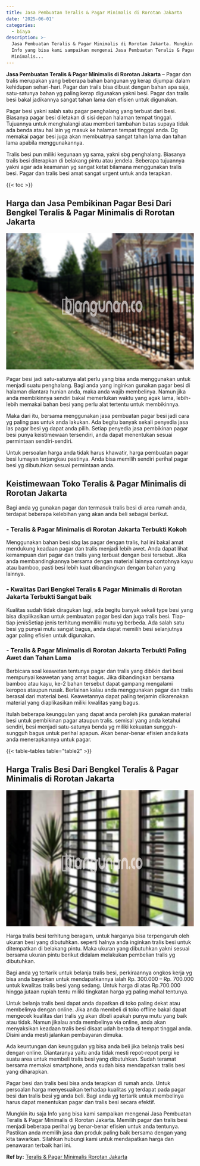 ```yaml
---
title: Jasa Pembuatan Teralis & Pagar Minimalis di Rorotan Jakarta
date: '2025-06-01'
categories:
  - biaya
description: >-
  Jasa Pembuatan Teralis & Pagar Minimalis di Rorotan Jakarta. Mungkin itu saja
  Info yang bisa kami sampaikan mengenai Jasa Pembuatan Teralis & Pagar
  Minimalis...
---
```


**Jasa Pembuatan Teralis & Pagar Minimalis di Rorotan Jakarta** – Pagar dan tralis merupakan yang beberapa bahan bangunan yg kerap dijumpai dalam kehidupan sehari-hari. Pagar dan trails bisa dibuat dengan bahan apa saja, satu-satunya bahan yg paling kerap digunakan yakni besi. Pagar dan trails besi bakal jadikannya sangat tahan lama dan efisien untuk digunakan.

Pagar besi yakni salah satu pagar penghalang yang terbuat dari besi. Biasanya pagar besi diletakan di sisi depan halaman tempat tinggal. Tujuannya untuk menghalangi atau memberi tambahan batas supaya tidak ada benda atau hal lain yg masuk ke halaman tempat tinggal anda. Dg memakai pagar besi juga akan membuatnya sangat tahan lama dan tahan lama apabila menggunakannya.

Tralis besi pun miliki kegunaan yg sama, yakni sbg penghalang. Biasanya trails besi diterapkan di belakang pintu atau jendela. Beberapa tujuannya yakni agar ada keamanan yg sangat ketat bilamana menggunakan tralis besi. Pagar dan tralis besi amat sangat urgent untuk anda terapkan.

{{< toc >}}

## Harga dan Jasa Pembikinan Pagar Besi Dari Bengkel Teralis & Pagar Minimalis di Rorotan Jakarta

![Jasa Pembuatan Teralis & Pagar Minimalis di Rorotan Jakarta](/images/pagar-minimalis-murah-14.png)

Pagar besi jadi satu-satunya alat perlu yang bisa anda menggunakan untuk menjadi suatu penghalang. Bagi anda yang inginkan gunakan pagar besi di halaman diantara hunian anda, maka anda wajib membelinya. Namun jika anda membikinnya sendiri bakal memerlukan waktu yang agak lama, lebih-lebih memakai bahan besi yang perlu alat tertentu untuk membikinnya.

Maka dari itu, bersama menggunakan jasa pembuatan pagar besi jadi cara yg paling pas untuk anda lakukan. Ada begitu banyak sekali penyedia jasa las pagar besi yg dapat anda pilih. Setiap penyedia jasa pembikinan pagar besi punya keistimewaan tersendiri, anda dapat menentukan sesuai permintaan sendiri-sendiri.

Untuk persoalan harga anda tidak harus khawatir, harga pembuatan pagar besi lumayan terjangkau pastinya. Anda bisa memilih sendiri perihal pagar besi yg dibutuhkan sesuai permintaan anda.

## Keistimewaan Toko Teralis & Pagar Minimalis di Rorotan Jakarta

Bagi anda yg gunakan pagar dan termasuk tralis besi di area rumah anda, terdapat beberapa kelebihan yang akan anda beli sebagai berikut.

### \- Teralis & Pagar Minimalis di Rorotan Jakarta Terbukti Kokoh

Menggunakan bahan besi sbg las pagar dengan tralis, hal ini bakal amat mendukung keadaan pagar dan tralis menjadi lebih awet. Anda dapat lihat kemampuan dari pagar dan tralis yang terbuat dengan besi tersebut. Jika anda membandingkannya bersama dengan material lainnya contohnya kayu atau bamboo, pasti besi lebih kuat dibandingkan dengan bahan yang lainnya.

### \- Kwalitas Dari Bengkel Teralis & Pagar Minimalis di Rorotan Jakarta Terbukti Sangat baik

Kualitas sudah tidak diragukan lagi, ada begitu banyak sekali type besi yang bisa diaplikasikan untuk pembuatan pagar besi dan juga tralis besi. Tiap-tiap jenisSetiap jenis terhitung memiliki mutu yg berbeda. Ada salah satu besi yg punyai mutu sangat bagus, anda dapat memilih besi selanjutnya agar paling efisien untuk digunakan.

### \- Teralis & Pagar Minimalis di Rorotan Jakarta Terbukti Paling Awet dan Tahan Lama

Berbicara soal keawetan tentunya pagar dan tralis yang dibikin dari besi mempunyai keawetan yang amat bagus. Jika dibandingkan bersama bamboo atau kayu, ke-2 bahan tersebut dapat gampang mengalami keropos ataupun rusak. Berlainan kalau anda menggunakan pagar dan tralis berasal dari material besi. Keawetannya dapat paling terjamin dikarenakan material yang diaplikasikan miliki kwalitas yang bagus.

Itulah beberapa keunggulan yang dapat anda peroleh jika gunakan material besi untuk pembikinan pagar ataupun tralis. semisal yang anda ketahui sendiri, besi menjadi satu-satunya benda yg miliki kekuatan sungguh-sungguh bagus untuk perihal apapun. Akan benar-benar efisien andaikata anda menerapkannya untuk pagar.

{{< table-tables table="table2" >}}

## Harga Tralis Besi Dari Bengkel Teralis & Pagar Minimalis di Rorotan Jakarta

![Jasa Pembuatan Teralis & Pagar Minimalis di Rorotan Jakarta](/images/teralis-minimalis-murah-24.png)

Harga tralis besi terhitung beragam, untuk harganya bisa terpengaruh oleh ukuran besi yang dibutuhkan. seperti halnya anda inginkan tralis besi untuk ditempatkan di belakang pintu. Maka ukuran yang dibutuhkan yakni sesuai bersama ukuran pintu berikut didalam melakukan pembelian tralis yg dibutuhkan.

Bagi anda yg tertarik untuk belanja tralis besi, perkiraannya ongkos kerja yg bisa anda bayarkan untuk mendapatkannya ialah Rp. 300.000 – Rp. 700.000 untuk kwalitas tralis besi yang sedang. Untuk harga di atas Rp.700.000 hingga jutaan rupiah tentu miliki tingkatan harga yg paling mahal tentunya.

Untuk belanja tralis besi dapat anda dapatkan di toko paling dekat atau membelinya dengan online. Jika anda membeli di toko offline bakal dapat mengecek kualitas dari tralis yg akan dibeli apakah punya mutu yang baik atau tidak. Namun jikalau anda membelinya via online, anda akan menyaksikan keadaan tralis besi disaat udah berada di tempat tinggal anda. Disini anda mesti jalankan pembayaran dimuka.

Ada keuntungan dan keunggulan yg bisa anda beli jika belanja tralis besi dengan online. Diantaranya yaitu anda tidak mesti repot-repot pergi ke suatu area untuk membeli tralis besi yang dibutuhkan. Sudah teramat bersama memakai smartphone, anda sudah bisa mendapatkan tralis besi yang diharapkan.

Pagar besi dan tralis besi bisa anda terapkan di rumah anda. Untuk persoalan harga menyesuaikan terhadap kualitas yg terdapat pada pagar besi dan tralis besi yg anda beli. Bagi anda yg tertarik untuk membelinya harus dapat menentukan pagar dan tralis besi secara efektif.

Mungkin itu saja Info yang bisa kami sampaikan mengenai Jasa Pembuatan Teralis & Pagar Minimalis di Rorotan Jakarta. Memilih pagar dan tralis besi menjadi beberapa perihal yg benar-benar efisien untuk anda tentunya. Pastikan anda memilih jasa dan produk paling baik bersama dengan yang kita tawarkan. Silahkan hubungi kami untuk mendapatkan harga dan penawaran terbaik hari ini.

**Ref by:** [Teralis & Pagar Minimalis Rorotan Jakarta](https://id.wikipedia.org/wiki/Teralis)
